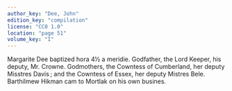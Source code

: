 ```yaml
---
author_key: "Dee, John"
edition_key: "compilation"
license: "CC0 1.0"
location: "page 51"
volume_key: "I"
---
```

Margarite Dee baptized hora 4½ a meridie. Godfather, the Lord Keeper, his
deputy, Mr. Crowne. Godmothers, the Cowntess of Cumberland, her deputy Misstres
Davis ; and the Cowntess of Essex, her deputy Mistres Bele. Barthilmew Hikman
cam to Mortlak on his own busines.
